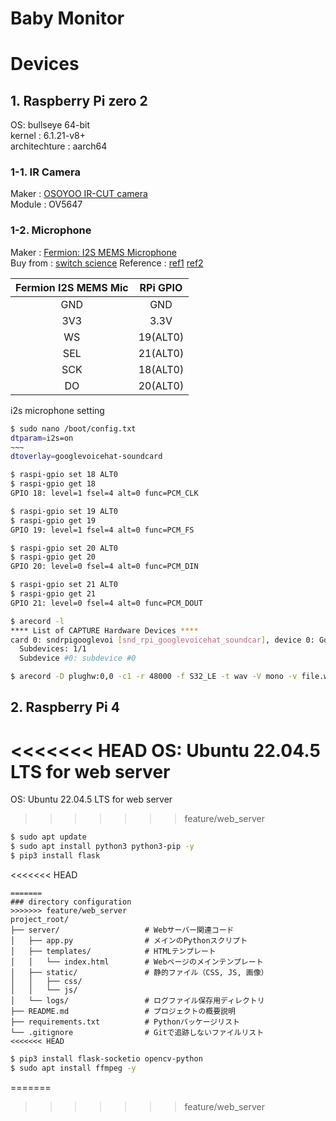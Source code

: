 # Baby Monitor

# Devices
## 1. Raspberry Pi zero 2
OS: bullseye 64-bit  
kernel : 6.1.21-v8+  
architechture : aarch64  

### 1-1. IR Camera
Maker : [OSOYOO IR-CUT camera](https://www.amazon.co.jp/dp/B0CD7KPH3K?psc=1&ref=ppx_pop_dt_b_product_details)  
Module : OV5647

### 1-2. Microphone
Maker : [Fermion: I2S MEMS Microphone](https://www.dfrobot.com/product-2637.html)  
Buy from : [switch science](https://www.switch-science.com/products/8792?srsltid=AfmBOoqcv8FdD5tEHdltkeBC67CmGvsm0YxuSpLwuCHaZVdnrEOpOwnC)
Reference : [ref1](https://tomosoft.jp/design/?p=11471)
            [ref2](https://raspberry-pi.ksyic.com/bypass/files/GPIO.svgz#Alt0)

| Fermion I2S MEMS Mic | RPi GPIO |
| :------------------: | :------: |
|         GND          |   GND    |
|         3V3          |   3.3V   |
|          WS          | 19(ALT0) |
|         SEL          | 21(ALT0) |
|         SCK          | 18(ALT0) |
|          DO          | 20(ALT0) |

i2s microphone setting
```bash
$ sudo nano /boot/config.txt
dtparam=i2s=on
~~~
dtoverlay=googlevoicehat-soundcard

$ raspi-gpio set 18 ALT0
$ raspi-gpio get 18
GPIO 18: level=1 fsel=4 alt=0 func=PCM_CLK

$ raspi-gpio set 19 ALT0
$ raspi-gpio get 19
GPIO 19: level=1 fsel=4 alt=0 func=PCM_FS

$ raspi-gpio set 20 ALT0
$ raspi-gpio get 20
GPIO 20: level=0 fsel=4 alt=0 func=PCM_DIN

$ raspi-gpio set 21 ALT0
$ raspi-gpio get 21
GPIO 21: level=0 fsel=4 alt=0 func=PCM_DOUT

$ arecord -l
**** List of CAPTURE Hardware Devices ****
card 0: sndrpigooglevoi [snd_rpi_googlevoicehat_soundcar], device 0: Google voiceHAT SoundCard HiFi voicehat-hifi-0 [Google voiceHAT SoundCard HiFi voicehat-hifi-0]
  Subdevices: 1/1
  Subdevice #0: subdevice #0

$ arecord -D plughw:0,0 -c1 -r 48000 -f S32_LE -t wav -V mono -v file.wav
```

## 2. Raspberry Pi 4
<<<<<<< HEAD
OS: Ubuntu 22.04.5 LTS for web server
=======
OS: Ubuntu 22.04.5 LTS
for web server
>>>>>>> feature/web_server

```bash
$ sudo apt update
$ sudo apt install python3 python3-pip -y
$ pip3 install flask
```
<<<<<<< HEAD

```
=======
### directory configuration
>>>>>>> feature/web_server
project_root/
├── server/                   # Webサーバー関連コード
│   ├── app.py                # メインのPythonスクリプト
│   ├── templates/            # HTMLテンプレート
│   │   └── index.html        # Webページのメインテンプレート
│   ├── static/               # 静的ファイル（CSS, JS, 画像）
│   │   ├── css/
│   │   └── js/
│   └── logs/                 # ログファイル保存用ディレクトリ
├── README.md                 # プロジェクトの概要説明
├── requirements.txt          # Pythonパッケージリスト
└── .gitignore                # Gitで追跡しないファイルリスト
<<<<<<< HEAD
```

```bash
$ pip3 install flask-socketio opencv-python
$ sudo apt install ffmpeg -y
```
=======

>>>>>>> feature/web_server
